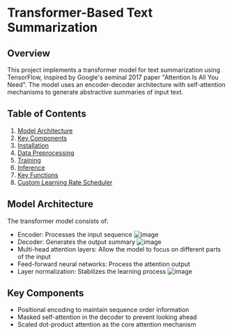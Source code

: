 # Transformer-Based Text Summarization

## Overview

This project implements a transformer model for text summarization using TensorFlow, inspired by Google's seminal 2017 paper "Attention Is All You Need". The model uses an encoder-decoder architecture with self-attention mechanisms to generate abstractive summaries of input text.

## Table of Contents

1. [Model Architecture](#model-architecture)
2. [Key Components](#key-components)
3. [Installation](#installation)
4. [Data Preprocessing](#data-preprocessing)
5. [Training](#training)
6. [Inference](#inference)
7. [Key Functions](#key-functions)
8. [Custom Learning Rate Scheduler](#custom-learning-rate-scheduler)

## Model Architecture

The transformer model consists of:

- Encoder: Processes the input sequence
![image](https://github.com/user-attachments/assets/87acfcda-2b50-42cb-9692-57bbfe8671e0)
- Decoder: Generates the output summary
![image](https://github.com/user-attachments/assets/17d1ceda-a370-46de-87c0-5e29ac77bf23)
- Multi-head attention layers: Allow the model to focus on different parts of the input
- Feed-forward neural networks: Process the attention output
- Layer normalization: Stabilizes the learning process
![image](https://github.com/user-attachments/assets/df24b9eb-2478-4ee3-a79b-54cbcfa3ab34)


## Key Components

- Positional encoding to maintain sequence order information
- Masked self-attention in the decoder to prevent looking ahead
- Scaled dot-product attention as the core attention mechanism
